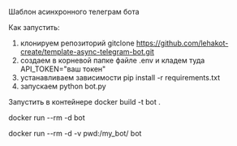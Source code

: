 Шаблон асинхронного телеграм бота


Как запустить:
1. клонируем репозиторий gitclone https://github.com/lehakot-create/template-async-telegram-bot.git
2. создаем в корневой папке файле .env и кладем туда API_TOKEN="ваш токен"
3. устанавливаем зависимости pip install -r requirements.txt
4. запускаем python bot.py


Запустить в контейнере
docker build -t bot .

docker run --rm -d bot


docker run --rm -d -v pwd:/my_bot/ bot